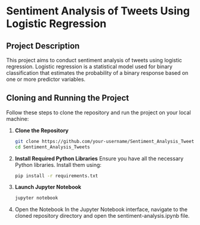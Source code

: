 # Sentiment Analysis of Tweets Using Logistic Regression

## Project Description

This project aims to conduct sentiment analysis of tweets using logistic regression. Logistic regression is a statistical model used for binary classification that estimates the probability of a binary response based on one or more predictor variables.

## Cloning and Running the Project

Follow these steps to clone the repository and run the project on your local machine:

1. **Clone the Repository**
   ```sh
   git clone https://github.com/your-username/Sentiment_Analysis_Tweets.git
   cd Sentiment_Analysis_Tweets

2. **Install Required Python Libraries**
   Ensure you have all the necessary Python libraries. Install them using:
   ```sh
   pip install -r requirements.txt

3. **Launch Jupyter Notebook**
   ```sh
   jupyter notebook

4. Open the Notebook
   In the Jupyter Notebook interface, navigate to the cloned repository directory and open the sentiment-analysis.ipynb file.

   
